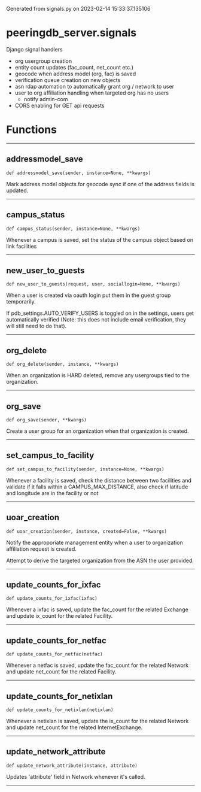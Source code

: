 Generated from signals.py on 2023-02-14 15:33:37.135106

# peeringdb_server.signals

Django signal handlers

- org usergroup creation
- entity count updates (fac_count, net_count etc.)
- geocode when address model (org, fac) is saved
- verification queue creation on new objects
- asn rdap automation to automatically grant org / network to user
- user to org affiliation handling when targeted org has no users
  - notify admin-com
- CORS enabling for GET api requests

# Functions
---

## addressmodel_save
`def addressmodel_save(sender, instance=None, **kwargs)`

Mark address model objects for geocode sync if one of the address
fields is updated.

---
## campus_status
`def campus_status(sender, instance=None, **kwargs)`

Whenever a campus is saved, set the status of
the campus object based on link facilities

---
## new_user_to_guests
`def new_user_to_guests(request, user, sociallogin=None, **kwargs)`

When a user is created via oauth login put them in the guest
group temporarily.

If pdb_settings.AUTO_VERIFY_USERS is toggled on in the settings, users get automatically verified (Note: this does
not include email verification, they will still need to do that).

---
## org_delete
`def org_delete(sender, instance, **kwargs)`

When an organization is HARD deleted, remove any
usergroups tied to the organization.

---
## org_save
`def org_save(sender, **kwargs)`

Create a user group for an organization when that
organization is created.

---
## set_campus_to_facility
`def set_campus_to_facility(sender, instance=None, **kwargs)`

Whenever a facility is saved, check the distance between
two facilities and validate if it falls within a CAMPUS_MAX_DISTANCE,
also check if latitude and longitude are in the facility or not

---
## uoar_creation
`def uoar_creation(sender, instance, created=False, **kwargs)`

Notify the approporiate management entity when a user to organization affiliation request is created.

Attempt to derive the targeted organization
from the ASN the user provided.

---
## update_counts_for_ixfac
`def update_counts_for_ixfac(ixfac)`

Whenever a ixfac is saved, update the fac_count for the related Exchange
and update ix_count for the related Facility.

---
## update_counts_for_netfac
`def update_counts_for_netfac(netfac)`

Whenever a netfac is saved, update the fac_count for the related Network
and update net_count for the related Facility.

---
## update_counts_for_netixlan
`def update_counts_for_netixlan(netixlan)`

Whenever a netixlan is saved, update the ix_count for the related Network
and update net_count for the related InternetExchange.

---
## update_network_attribute
`def update_network_attribute(instance, attribute)`

Updates 'attribute' field in Network whenever it's called.

---
